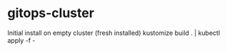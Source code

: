 # gitops-cluster

Initial install on empty cluster (fresh installed)
kustomize build . | kubectl apply -f -